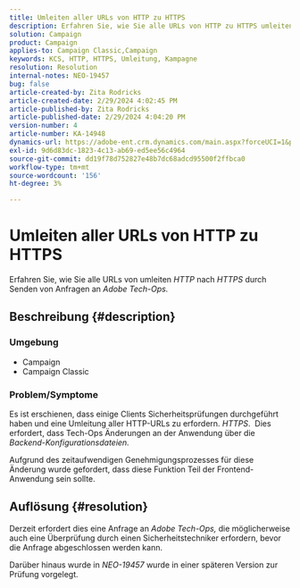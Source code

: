 ```yaml
---
title: Umleiten aller URLs von HTTP zu HTTPS
description: Erfahren Sie, wie Sie alle URLs von HTTP zu HTTPS umleiten.
solution: Campaign
product: Campaign
applies-to: Campaign Classic,Campaign
keywords: KCS, HTTP, HTTPS, Umleitung, Kampagne
resolution: Resolution
internal-notes: NEO-19457
bug: false
article-created-by: Zita Rodricks
article-created-date: 2/29/2024 4:02:45 PM
article-published-by: Zita Rodricks
article-published-date: 2/29/2024 4:04:20 PM
version-number: 4
article-number: KA-14948
dynamics-url: https://adobe-ent.crm.dynamics.com/main.aspx?forceUCI=1&pagetype=entityrecord&etn=knowledgearticle&id=d02ba5f8-1bd7-ee11-9078-000d3a3110f0
exl-id: 9d6d83dc-1823-4c13-ab69-ed5ee56c4964
source-git-commit: dd19f78d752827e48b7dc68adcd95500f2ffbca0
workflow-type: tm+mt
source-wordcount: '156'
ht-degree: 3%

---
```


# Umleiten aller URLs von HTTP zu HTTPS


Erfahren Sie, wie Sie alle URLs von umleiten *HTTP* nach *HTTPS* durch Senden von Anfragen an *Adobe Tech-Ops.*

## Beschreibung {#description}


### Umgebung

- Campaign
- Campaign Classic


### Problem/Symptome

Es ist erschienen, dass einige Clients Sicherheitsprüfungen durchgeführt haben und eine Umleitung aller HTTP-URLs zu erfordern. *HTTPS*.  Dies erfordert, dass Tech-Ops Änderungen an der Anwendung über die *Backend-Konfigurationsdateien.*

Aufgrund des zeitaufwendigen Genehmigungsprozesses für diese Änderung wurde gefordert, dass diese Funktion Teil der Frontend-Anwendung sein sollte.


## Auflösung {#resolution}


Derzeit erfordert dies eine Anfrage an *Adobe Tech-Ops,* die möglicherweise auch eine Überprüfung durch einen Sicherheitstechniker erfordern, bevor die Anfrage abgeschlossen werden kann.

Darüber hinaus wurde in *NEO-19457* wurde in einer späteren Version zur Prüfung vorgelegt.
